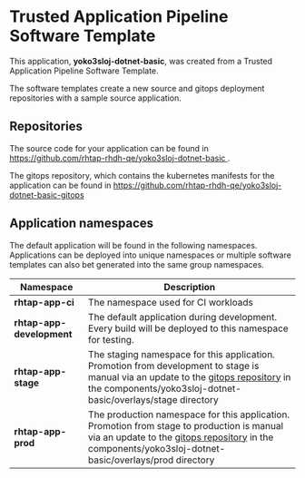 # Trusted Application Pipeline Software Template

This application, **yoko3sloj-dotnet-basic**, was created from a Trusted Application Pipeline Software Template.

The software templates create a new source and gitops deployment repositories with a sample source application. 

## Repositories

The source code for your application can be found in [https://github.com/rhtap-rhdh-qe/yoko3sloj-dotnet-basic ](https://github.com/rhtap-rhdh-qe/yoko3sloj-dotnet-basic ).
 
The gitops repository, which contains the kubernetes manifests for the application can be found in 
[https://github.com/rhtap-rhdh-qe/yoko3sloj-dotnet-basic-gitops ](https://github.com/rhtap-rhdh-qe/yoko3sloj-dotnet-basic-gitops ) 

## Application namespaces 

The default application will be found in the following namespaces. Applications can be deployed into unique namespaces or multiple software templates can also bet generated into the same group namespaces.  

|  Namespace   |  Description   |  
| -------- | -------- |
| **rhtap-app-ci** | The namespace used for CI workloads |
| **rhtap-app-development** | The default application during development. Every build will be deployed to this namespace for testing. |
| **rhtap-app-stage** | The staging namespace for this application. Promotion from development to stage is manual via an update to the [gitops repository](https://github.com/rhtap-rhdh-qe/yoko3sloj-dotnet-basic-gitops ) in the components/yoko3sloj-dotnet-basic/overlays/stage directory |
| **rhtap-app-prod** | The production namespace for this application. Promotion from stage to production is manual via an update to the [gitops repository](https://github.com/rhtap-rhdh-qe/yoko3sloj-dotnet-basic-gitops ) in the components/yoko3sloj-dotnet-basic/overlays/prod directory |